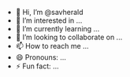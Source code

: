 - 👋 Hi, I’m @savherald
- 👀 I’m interested in ...
- 🌱 I’m currently learning ...
- 💞️ I’m looking to collaborate on ...
- 📫 How to reach me ...
- 😄 Pronouns: ...
- ⚡ Fun fact: ...

<!---
savherald/savherald is a ✨ special ✨ repository because its `README.md` (this file) appears on your GitHub profile.
You can click the Preview link to take a look at your changes.
--->
